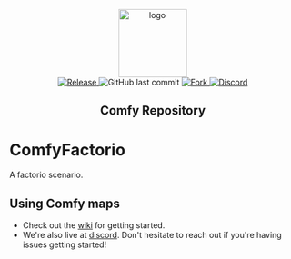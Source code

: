 <p align="center">
  <a href="https://getcomfy.eu/">
    <img alt="logo" src="https://wiki.factorio.com/images/thumb/So-long-and-thanks-for-all-the-fish-achievement.png/120px-So-long-and-thanks-for-all-the-fish-achievement.png" width="120">
  </a>
  <br>
  <a href="https://github.com/M3wM3w/ComfyFactorio/tags">
    <img src="https://img.shields.io/github/tag/M3wM3w/ComfyFactorio.svg?label=Release" alt="Release">
  </a>
    <img alt="GitHub last commit" src="https://img.shields.io/github/last-commit/m3wm3w/ComfyFactorio.svg">
  <a href="http://github.com/M3wM3w/ComfyFactorio/fork">
    <img src="https://img.shields.io/github/forks/M3wM3w/ComfyFactorio.svg?label=Forks" alt="Fork">
  </a>
  <a href="https://getcomfy.eu/discord">
    <img src="https://discordapp.com/api/guilds/433039858794233858/widget.png?style=shield" alt="Discord">
  </a>
</p>
<h2 align="center">Comfy Repository</h2>


# ComfyFactorio
A factorio scenario.

## Using Comfy maps
- Check out the [wiki](https://github.com/M3wM3w/ComfyFactorio/wiki) for getting started.
- We're also live at [discord](https://getcomfy.eu/discord). Don't hesitate to reach out if you're having issues getting started!
